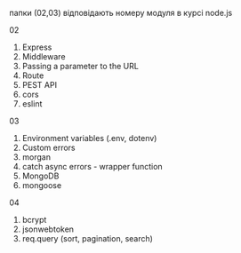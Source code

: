 папки (02,03) відповідають номеру модуля в курсі node.js

02

1.  Express
2.  Middleware
3.  Passing a parameter to the URL
4.  Route
5.  PEST API
6.  cors
7.  eslint

03

1.  Environment variables (.env, dotenv)
2.  Сustom errors
3.  morgan
4.  catch async errors - wrapper function
5.  MongoDB
6.  mongoose

04

1. bcrypt
2. jsonwebtoken
3. req.query (sort, pagination, search)
